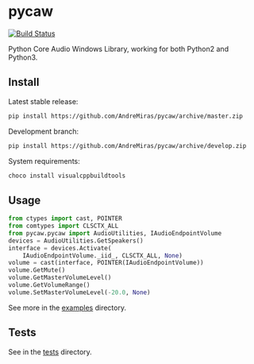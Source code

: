 # pycaw

[![Build Status](https://travis-ci.org/AndreMiras/pycaw.svg?branch=develop)](https://travis-ci.org/AndreMiras/pycaw)

Python Core Audio Windows Library, working for both Python2 and Python3.

## Install

Latest stable release:
```bash
pip install https://github.com/AndreMiras/pycaw/archive/master.zip
```

Development branch:
```bash
pip install https://github.com/AndreMiras/pycaw/archive/develop.zip
```

System requirements:
```bash
choco install visualcppbuildtools
```

## Usage

```Python
from ctypes import cast, POINTER
from comtypes import CLSCTX_ALL
from pycaw.pycaw import AudioUtilities, IAudioEndpointVolume
devices = AudioUtilities.GetSpeakers()
interface = devices.Activate(
    IAudioEndpointVolume._iid_, CLSCTX_ALL, None)
volume = cast(interface, POINTER(IAudioEndpointVolume))
volume.GetMute()
volume.GetMasterVolumeLevel()
volume.GetVolumeRange()
volume.SetMasterVolumeLevel(-20.0, None)
```

See more in the [examples](examples/) directory.

## Tests

See in the [tests](tests/) directory.
